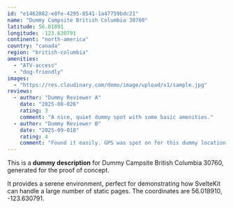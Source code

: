 ```yaml
---
id: "e1462082-e8fe-4295-8541-1a47759bdc21"
name: "Dummy Campsite British Columbia 30760"
latitude: 56.01891
longitude: -123.630791
continent: "north-america"
country: "canada"
region: "british-columbia"
amenities:
  - "ATV-access"
  - "dog-friendly"
images:
  - "https://res.cloudinary.com/demo/image/upload/v1/sample.jpg"
reviews:
  - author: "Dummy Reviewer A"
    date: "2025-08-026"
    rating: 3
    comment: "A nice, quiet dummy spot with some basic amenities."
  - author: "Dummy Reviewer B"
    date: "2025-09-018"
    rating: 4
    comment: "Found it easily. GPS was spot on for this dummy location."
---
```


This is a **dummy description** for Dummy Campsite British Columbia 30760, generated for the proof of concept.

It provides a serene environment, perfect for demonstrating how SvelteKit can handle a large number of static pages. The coordinates are 56.018910, -123.630791.
